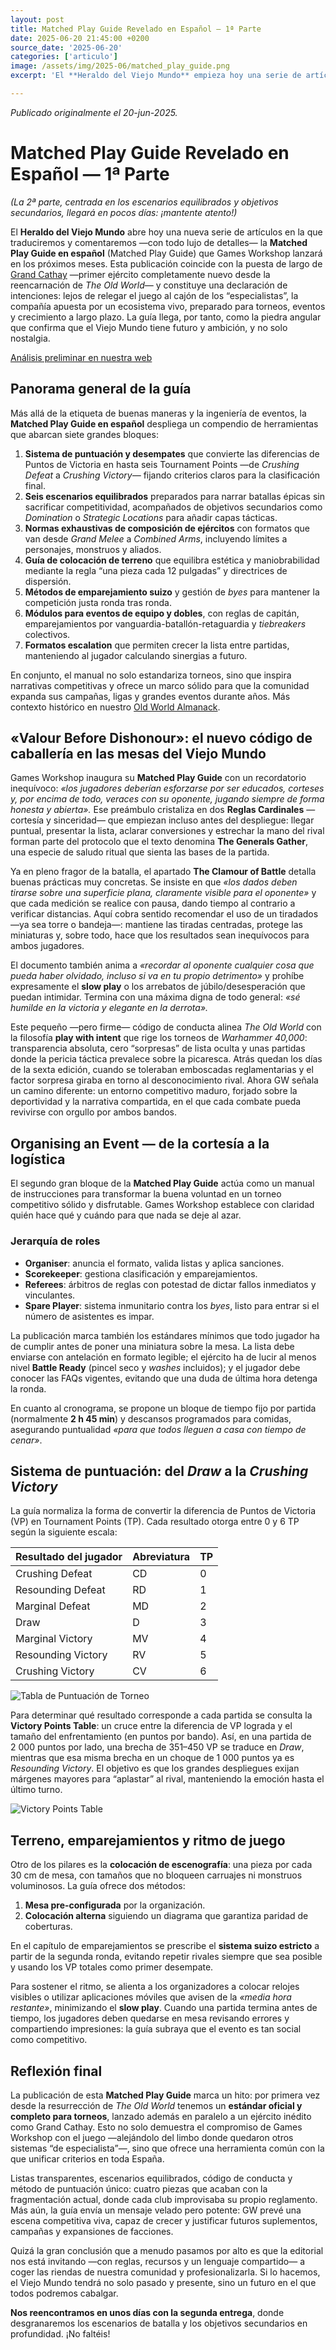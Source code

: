 ```yaml
---
layout: post
title: Matched Play Guide Revelado en Español — 1ª Parte
date: 2025-06-20 21:45:00 +0200
source_date: '2025-06-20'
categories: ['articulo']
image: /assets/img/2025-06/matched_play_guide.png
excerpt: 'El **Heraldo del Viejo Mundo** empieza hoy una serie de artículos en la que traduciremos y comentaremos la **Matched Play Guide en español** (Guía de Juego Equilibrado) que Games Workshop lanzará en los próximos meses. Comenzamos con una visión general de la guía y nos centraremos en los primeros capítulos: "Valor ante el deshonor" y "Organización de un evento". En los próximos días habrá nuevas entregas.'

---
```


*Publicado originalmente el 20-jun-2025.*

# Matched Play Guide Revelado en Español — 1ª Parte  
*(La 2ª parte, centrada en los escenarios equilibrados y objetivos secundarios, llegará en pocos días: ¡mantente atento!)*

El **Heraldo del Viejo Mundo** abre hoy una nueva serie de artículos en la que traduciremos y comentaremos —con todo lujo de detalles— la **Matched Play Guide en español** (Matched Play Guide) que Games Workshop lanzará en los próximos meses. Esta publicación coincide con la puesta de largo de [Grand Cathay](https://www.warhammer-community.com/en-gb/articles/luce8te0/bring-harmony-to-the-old-world-with-the-armies-of-grand-cathay/) —primer ejército completamente nuevo desde la reencarnación de *The Old World*— y constituye una declaración de intenciones: lejos de relegar el juego al cajón de los “especialistas”, la compañía apuesta por un ecosistema vivo, preparado para torneos, eventos y crecimiento a largo plazo. La guía llega, por tanto, como la piedra angular que confirma que el Viejo Mundo tiene futuro y ambición, y no solo nostalgia.  

[Análisis preliminar en nuestra web](https://www.elheraldodelviejomundo.com/noticias/2025/06/02/the-old-world-matched-play-guide-new-ways-to-play-in-the-world-of-legend.html)  

## Panorama general de la guía

Más allá de la etiqueta de buenas maneras y la ingeniería de eventos, la **Matched Play Guide en español** despliega un compendio de herramientas que abarcan siete grandes bloques:

1. **Sistema de puntuación y desempates** que convierte las diferencias de Puntos de Victoria en hasta seis Tournament Points —de *Crushing Defeat* a *Crushing Victory—* fijando criterios claros para la clasificación final.  
2. **Seis escenarios equilibrados** preparados para narrar batallas épicas sin sacrificar competitividad, acompañados de objetivos secundarios como *Domination* o *Strategic Locations* para añadir capas tácticas.  
3. **Normas exhaustivas de composición de ejércitos** con formatos que van desde *Grand Melee* a *Combined Arms*, incluyendo límites a personajes, monstruos y aliados.  
4. **Guía de colocación de terreno** que equilibra estética y maniobrabilidad mediante la regla “una pieza cada 12 pulgadas” y directrices de dispersión.  
5. **Métodos de emparejamiento suizo** y gestión de *byes* para mantener la competición justa ronda tras ronda.  
6. **Módulos para eventos de equipo y dobles**, con reglas de capitán, emparejamientos por vanguardia-batallón-retaguardia y *tiebreakers* colectivos.  
7. **Formatos escalation** que permiten crecer la lista entre partidas, manteniendo al jugador calculando sinergias a futuro.  

En conjunto, el manual no solo estandariza torneos, sino que inspira narrativas competitivas y ofrece un marco sólido para que la comunidad expanda sus campañas, ligas y grandes eventos durante años. Más contexto histórico en nuestro [Old World Almanack](https://www.elheraldodelviejomundo.com/noticias/2025/06/12/old-world-almanack-a-short-history-of-cathay.html).

## «Valour Before Dishonour»: el nuevo código de caballería en las mesas del Viejo Mundo

Games Workshop inaugura su **Matched Play Guide** con un recordatorio inequívoco: *«los jugadores deberían esforzarse por ser educados, corteses y, por encima de todo, veraces con su oponente, jugando siempre de forma honesta y abierta».* Ese preámbulo cristaliza en dos **Reglas Cardinales** —cortesía y sinceridad— que empiezan incluso antes del despliegue: llegar puntual, presentar la lista, aclarar conversiones y estrechar la mano del rival forman parte del protocolo que el texto denomina **The Generals Gather**, una especie de saludo ritual que sienta las bases de la partida.

Ya en pleno fragor de la batalla, el apartado **The Clamour of Battle** detalla buenas prácticas muy concretas. Se insiste en que *«los dados deben tirarse sobre una superficie plana, claramente visible para el oponente»* y que cada medición se realice con pausa, dando tiempo al contrario a verificar distancias. Aquí cobra sentido recomendar el uso de un tiradados —ya sea torre o bandeja—: mantiene las tiradas centradas, protege las miniaturas y, sobre todo, hace que los resultados sean inequívocos para ambos jugadores.

El documento también anima a *«recordar al oponente cualquier cosa que pueda haber olvidado, incluso si va en tu propio detrimento»* y prohíbe expresamente el **slow play** o los arrebatos de júbilo/desesperación que puedan intimidar. Termina con una máxima digna de todo general: *«sé humilde en la victoria y elegante en la derrota».*

Este pequeño —pero firme— código de conducta alinea *The Old World* con la filosofía **play with intent** que rige los torneos de *Warhammer 40,000*: transparencia absoluta, cero “sorpresas” de lista oculta y unas partidas donde la pericia táctica prevalece sobre la picaresca. Atrás quedan los días de la sexta edición, cuando se toleraban emboscadas reglamentarias y el factor sorpresa giraba en torno al desconocimiento rival. Ahora GW señala un camino diferente: un entorno competitivo maduro, forjado sobre la deportividad y la narrativa compartida, en el que cada combate pueda revivirse con orgullo por ambos bandos.

## Organising an Event — de la cortesía a la logística

El segundo gran bloque de la **Matched Play Guide** actúa como un manual de instrucciones para transformar la buena voluntad en un torneo competitivo sólido y disfrutable. Games Workshop establece con claridad quién hace qué y cuándo para que nada se deje al azar.

### Jerarquía de roles
* **Organiser**: anuncia el formato, valida listas y aplica sanciones.  
* **Scorekeeper**: gestiona clasificación y emparejamientos.  
* **Referees**: árbitros de reglas con potestad de dictar fallos inmediatos y vinculantes.  
* **Spare Player**: sistema inmunitario contra los *byes*, listo para entrar si el número de asistentes es impar.  

La publicación marca también los estándares mínimos que todo jugador ha de cumplir antes de poner una miniatura sobre la mesa. La lista debe enviarse con antelación en formato legible; el ejército ha de lucir al menos nivel **Battle Ready** (pincel seco y *washes* incluidos); y el jugador debe conocer las FAQs vigentes, evitando que una duda de última hora detenga la ronda.

En cuanto al cronograma, se propone un bloque de tiempo fijo por partida (normalmente **2 h 45 min**) y descansos programados para comidas, asegurando puntualidad *«para que todos lleguen a casa con tiempo de cenar»*.

## Sistema de puntuación: del *Draw* a la *Crushing Victory*

La guía normaliza la forma de convertir la diferencia de Puntos de Victoria (VP) en Tournament Points (TP). Cada resultado otorga entre 0 y 6 TP según la siguiente escala:

| Resultado del jugador | Abreviatura | TP |
|-----------------------|-------------|----|
| Crushing Defeat | CD | 0 |
| Resounding Defeat | RD | 1 |
| Marginal Defeat | MD | 2 |
| Draw | D | 3 |
| Marginal Victory | MV | 4 |
| Resounding Victory | RV | 5 |
| Crushing Victory | CV | 6 |

![Tabla de Puntuación de Torneo](/assets/img/2025-06/tournament_scoring.png "Tabla de Puntuación de Torneo")


Para determinar qué resultado corresponde a cada partida se consulta la **Victory Points Table**: un cruce entre la diferencia de VP lograda y el tamaño del enfrentamiento (en puntos por bando). Así, en una partida de 2 000 puntos por lado, una brecha de 351–450 VP se traduce en *Draw*, mientras que esa misma brecha en un choque de 1 000 puntos ya es *Resounding Victory*. El objetivo es que los grandes despliegues exijan márgenes mayores para “aplastar” al rival, manteniendo la emoción hasta el último turno.

![Victory Points Table](/assets/img/2025-06/victory_points_table.png "Victory Points Table")

## Terreno, emparejamientos y ritmo de juego

Otro de los pilares es la **colocación de escenografía**: una pieza por cada 30 cm de mesa, con tamaños que no bloqueen carruajes ni monstruos voluminosos. La guía ofrece dos métodos:

1. **Mesa pre-configurada** por la organización.  
2. **Colocación alterna** siguiendo un diagrama que garantiza paridad de coberturas.  

En el capítulo de emparejamientos se prescribe el **sistema suizo estricto** a partir de la segunda ronda, evitando repetir rivales siempre que sea posible y usando los VP totales como primer desempate.

Para sostener el ritmo, se alienta a los organizadores a colocar relojes visibles o utilizar aplicaciones móviles que avisen de la *«media hora restante»*, minimizando el **slow play**. Cuando una partida termina antes de tiempo, los jugadores deben quedarse en mesa revisando errores y compartiendo impresiones: la guía subraya que el evento es tan social como competitivo.

## Reflexión final

La publicación de esta **Matched Play Guide** marca un hito: por primera vez desde la resurrección de *The Old World* tenemos un **estándar oficial y completo para torneos**, lanzado además en paralelo a un ejército inédito como Grand Cathay. Esto no solo demuestra el compromiso de Games Workshop con el juego —alejándolo del limbo donde quedaron otros sistemas “de especialista”—, sino que ofrece una herramienta común con la que unificar criterios en toda España.

Listas transparentes, escenarios equilibrados, código de conducta y método de puntuación único: cuatro piezas que acaban con la fragmentación actual, donde cada club improvisaba su propio reglamento. Más aún, la guía envía un mensaje velado pero potente: GW prevé una escena competitiva viva, capaz de crecer y justificar futuros suplementos, campañas y expansiones de facciones.  

Quizá la gran conclusión que a menudo pasamos por alto es que la editorial nos está invitando —con reglas, recursos y un lenguaje compartido— a coger las riendas de nuestra comunidad y profesionalizarla. Si lo hacemos, el Viejo Mundo tendrá no solo pasado y presente, sino un futuro en el que todos podremos cabalgar.

**Nos reencontramos en unos días con la segunda entrega**, donde desgranaremos los escenarios de batalla y los objetivos secundarios en profundidad. ¡No faltéis!
